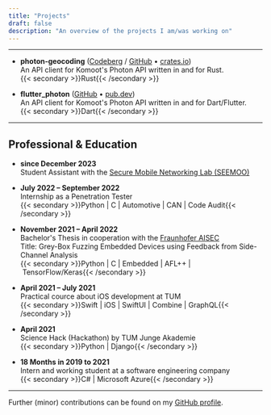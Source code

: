 ```yaml
---
title: "Projects"
draft: false
description: "An overview of the projects I am/was working on"
---
```


---

- **photon-geocoding** ([Codeberg](https://codeberg.org/vollkorntomate/photon-geocoding-rs) / [GitHub](https://github.com/vollkorntomate/photon-geocoding-rs) • [crates.io](https://crates.io/crates/photon-geocoding)) \
An API client for Komoot's Photon API written in and for Rust. \
{{< secondary >}}Rust{{< /secondary >}}

- **flutter_photon** ([GitHub](https://github.com/vollkorntomate/flutter-photon/) • [pub.dev](https://pub.dev/packages/flutter_photon)) \
An API client for Komoot's Photon API written in and for Dart/Flutter. \
{{< secondary >}}Dart{{< /secondary >}}

---

## Professional & Education

- **since December 2023** \
Student Assistant with the [Secure Mobile Networking Lab (SEEMOO)](https://www.seemoo.tu-darmstadt.de/)

- **July 2022 – September 2022** \
Internship as a Penetration Tester \
{{< secondary >}}Python | C | Automotive | CAN | Code Audit{{< /secondary >}}

- **November 2021 – April 2022** \
Bachelor's Thesis in cooperation with the [Fraunhofer AISEC](https://www.aisec.fraunhofer.de/en.html) \
Title: Grey-Box Fuzzing Embedded Devices using Feedback from Side-Channel Analysis \
{{< secondary >}}Python | C | Embedded | AFL++ | TensorFlow/Keras{{< /secondary >}}

- **April 2021 – July 2021** \
Practical cource about iOS development at TUM \
{{< secondary >}}Swift | iOS | SwiftUI | Combine | GraphQL{{< /secondary >}}

- **April 2021** \
Science Hack (Hackathon) by TUM Junge Akademie \
{{< secondary >}}Python | Django{{< /secondary >}}

- **18 Months in 2019 to 2021** \
Intern and working student at a software engineering company \
{{< secondary >}}C# | Microsoft Azure{{< /secondary >}}

---

Further (minor) contributions can be found on my [GitHub profile](https://github.com/vollkorntomate).
